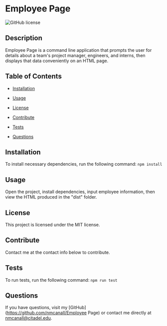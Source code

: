 # Employee Page

![GitHub license](https://img.shields.io/badge/license-MIT-blue.svg)

## Description

Employee Page is a command line application that prompts the user for details about a team's project manager, engineers, and interns, then displays that data conveniently on an HTML page.

## Table of Contents

* [Installation](#installation)

* [Usage](#usage)

* [License](#license)

* [Contribute](#contribute)

* [Tests](#tests)

* [Questions](#questions)

## Installation

To install necessary dependencies, run the following command: `npm install`

## Usage

Open the project, install dependencies, input employee information, then view the HTML produced in the "dist" folder.

## License

This project is licensed under the MIT license.

## Contribute

Contact me at the contact info below to contribute.

## Tests

To run tests, run the following command: `npm run test`

## Questions

If you have questions, visit my [GitHub](https://github.com/nmcanall/Employee Page) or contact me directly at <nmcanall@citadel.edu>.
